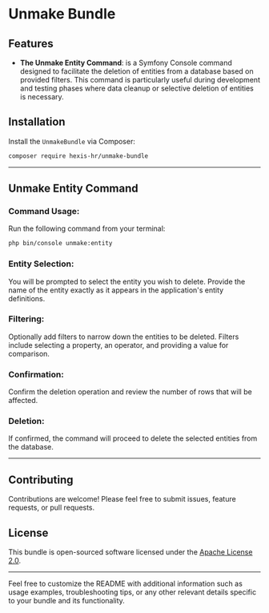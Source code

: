 # Unmake Bundle

## Features

- **The Unmake Entity Command**: is a Symfony Console command designed to facilitate the deletion of entities from a
  database based on provided filters. This command is particularly useful during development and testing phases where 
  data cleanup or selective deletion of entities is necessary.

## Installation

Install the `UnmakeBundle` via Composer:

```bash
composer require hexis-hr/unmake-bundle
```

---

## Unmake Entity Command

### Command Usage:

Run the following command from your terminal:

```bash
php bin/console unmake:entity
```

### Entity Selection:

You will be prompted to select the entity you wish to delete. Provide the name of the entity exactly as it appears in
the application's entity definitions.

### Filtering:

Optionally add filters to narrow down the entities to be deleted. 
Filters include selecting a property, an operator, and providing a value for comparison.

### Confirmation:

Confirm the deletion operation and review the number of rows that will be affected.

### Deletion:

If confirmed, the command will proceed to delete the selected entities from the database.

---

## Contributing

Contributions are welcome! Please feel free to submit issues, feature requests, or pull requests.

## License

This bundle is open-sourced software licensed under the [Apache License 2.0](LICENSE).

---

Feel free to customize the README with additional information such as usage examples, troubleshooting tips, or any other
relevant details specific to your bundle and its functionality.
